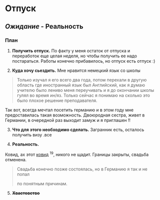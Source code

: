# Отпуск

## *Ожидание* - **Реальность**

### **План**

1. **Получить отпуск.**
 По факту у меня  остаток от отпуска и переработок еще целая неделя, но чтобы получить ее надо постараться. Работы конечно прибавилось, но отпуск есть отпуск :)

2.  **Куда хочу сьездить.**
Мне нравится немецкий язык со школы 
>Только изучал я его всего два года, потом перехали в другую область где иностранный язык был Английский, как я думаю учителю было лениво меня переучивать и я до окончании школы гулял во время ин/яз. Только сейчас я понимаю на сколько это было плохое решение преподавателя.
>
Так вот, всегда мечтал посетить германию и в этом году мне предоставилась такая возможность.
Двоюродная сестра, живет в Германии, в очередной раз выходит замуж и я приглашен !! 


3. **Что для этого необходимо сделать.**
Загранник есть, осталось получить визу .все



4.  **Реальность.** 

Ковид, ах этот [ковид](https://ru.wikipedia.org/wiki/COVID-19) <sup>19</sup>, никого не щадит.
Границы закрыты, свадьба отменена.
>Свадьба конечно позже состоялась, но в Германию я так и не попал 
>
>по понятным причинам.


5. **~~Хвастовство~~**